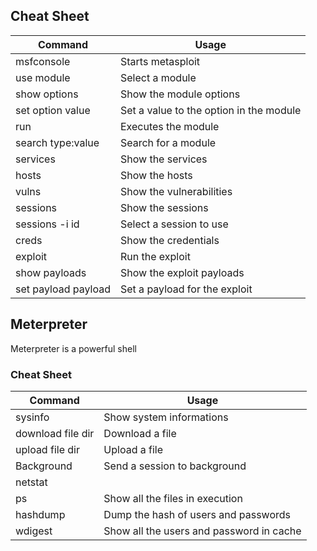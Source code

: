 ## Cheat Sheet

| **Command**         | **Usage**                               |
| ------------------- | --------------------------------------- |
| msfconsole          | Starts metasploit                       |
| use module          | Select a module                         |
| show options        | Show the module options                 |
| set option value    | Set a value to the option in the module |
| run                 | Executes the module                     |
| search type:value   | Search for a module                     |
| services            | Show the services                       |
| hosts               | Show the hosts                          |
| vulns               | Show the vulnerabilities                |
| sessions            | Show the sessions                       |
| sessions -i id      | Select a session to use                 |
| creds               | Show the credentials                    |
| exploit             | Run the exploit                         |
| show payloads       | Show the exploit payloads               |
| set payload payload | Set a payload for the exploit           |

## Meterpreter
Meterpreter is a powerful shell

### Cheat Sheet

| **Command**       | **Usage**                                |
| ----------------- | ---------------------------------------- |
| sysinfo           | Show system informations                 |
| download file dir | Download a file                          |
| upload file dir   | Upload a file                            |
| Background        | Send a session to background             |
| netstat           |                                          |
| ps                | Show all the files in execution          |
| hashdump          | Dump the hash of users and passwords     |
| wdigest           | Show all the users and password in cache |


